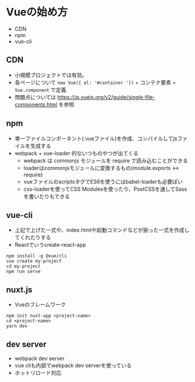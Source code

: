 
# Vueの始め方

 - CDN
 - npm
 - vue-cli

## CDN

 - 小規模プロジェクトでは有効。
 - 各ページについて `new Vue({ el: '#container '})` + コンテナ要素 + `Vue.component` で定義
 - 問題点については https://jp.vuejs.org/v2/guide/single-file-components.html を参照

## npm

 - 単一ファイルコンポーネント(.vueファイル)を作成、コンパイルしてjsファイルを生成する
 - webpack + vue-loader 的ないつものやつが出てくる
   - webpack は commonjs モジュールを require で読み込むことができる
   - loaderはcommonjsモジュールに変換するもの(module.exports <-> require)
   - vueファイルのscriptsタグでES6を使うにはbabel-loaderも必要ぽい
   - css-loaderを使ってCSS Modulesを使ったり、PostCSSを通してSassを書いたりもできる

## vue-cli

 - 上記で上げた一式や、index.htmlや起動コマンドなどが揃った一式を作成してくれたりする
 - Reactでいうcreate-react-app
 
```
npm install -g @vue/cli
vue create my-project
cd my-project
npm run serve
```

## nuxt.js

 - Vueのフレームワーク

```
npm init nuxt-app <project-name>
cd <project-name>
yarn dev
```

## dev server

 - webpack dev server
 - vue cliも内部でwebpack dev serverを使っている
 - ホットリロード対応
